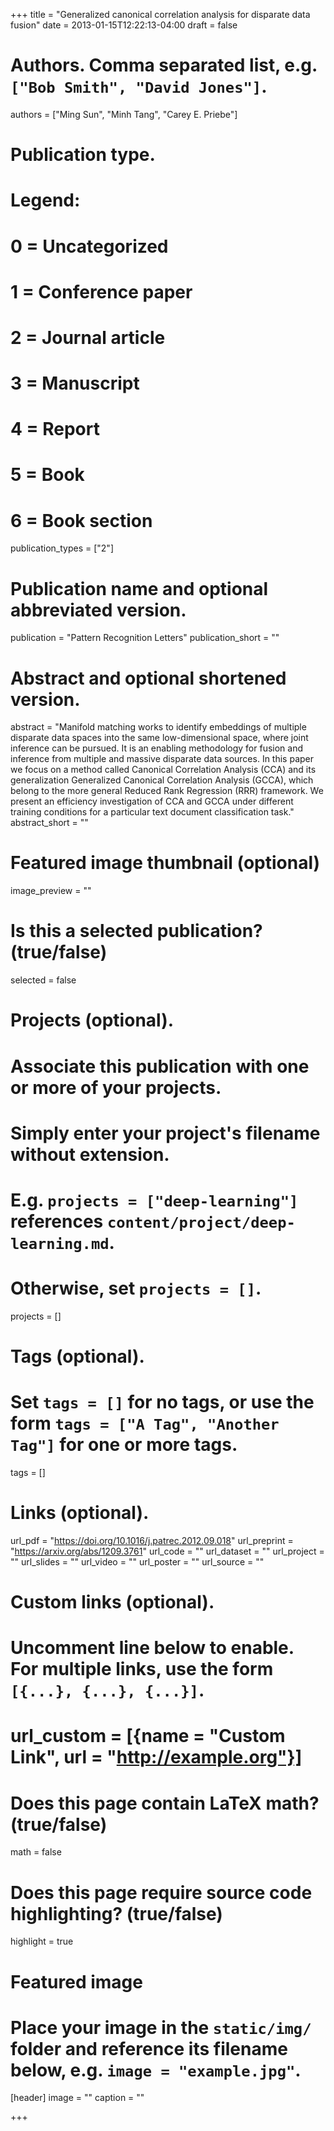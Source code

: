 +++
title = "Generalized canonical correlation analysis for disparate data fusion"
date = 2013-01-15T12:22:13-04:00
draft = false

# Authors. Comma separated list, e.g. `["Bob Smith", "David Jones"]`.
authors = ["Ming Sun", "Minh Tang", "Carey E. Priebe"]

# Publication type.
# Legend:
# 0 = Uncategorized
# 1 = Conference paper
# 2 = Journal article
# 3 = Manuscript
# 4 = Report
# 5 = Book
# 6 = Book section
publication_types = ["2"]

# Publication name and optional abbreviated version.
publication = "Pattern Recognition Letters"
publication_short = ""

# Abstract and optional shortened version.
abstract = "Manifold matching works to identify embeddings of multiple disparate data spaces into the same low-dimensional space, where joint inference can be pursued. It is an enabling methodology for fusion and inference from multiple and massive disparate data sources. In this paper we focus on a method called Canonical Correlation Analysis (CCA) and its generalization Generalized Canonical Correlation Analysis (GCCA), which belong to the more general Reduced Rank Regression (RRR) framework. We present an efficiency investigation of CCA and GCCA under different training conditions for a particular text document classification task."
abstract_short = ""

# Featured image thumbnail (optional)
image_preview = ""

# Is this a selected publication? (true/false)
selected = false

# Projects (optional).
#   Associate this publication with one or more of your projects.
#   Simply enter your project's filename without extension.
#   E.g. `projects = ["deep-learning"]` references `content/project/deep-learning.md`.
#   Otherwise, set `projects = []`.
projects = []

# Tags (optional).
#   Set `tags = []` for no tags, or use the form `tags = ["A Tag", "Another Tag"]` for one or more tags.
tags = []

# Links (optional).
url_pdf = "https://doi.org/10.1016/j.patrec.2012.09.018"
url_preprint = "https://arxiv.org/abs/1209.3761"
url_code = ""
url_dataset = ""
url_project = ""
url_slides = ""
url_video = ""
url_poster = ""
url_source = ""

# Custom links (optional).
#   Uncomment line below to enable. For multiple links, use the form `[{...}, {...}, {...}]`.
# url_custom = [{name = "Custom Link", url = "http://example.org"}]

# Does this page contain LaTeX math? (true/false)
math = false

# Does this page require source code highlighting? (true/false)
highlight = true

# Featured image
# Place your image in the `static/img/` folder and reference its filename below, e.g. `image = "example.jpg"`.
[header]
image = ""
caption = ""

+++
